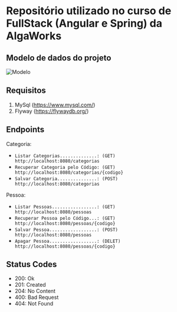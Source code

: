 # Repositório utilizado no curso de FullStack (Angular e Spring) da AlgaWorks

## Modelo de dados do projeto
![Modelo](https://user-images.githubusercontent.com/35452578/117072696-3de92d00-ad07-11eb-8a6c-3bbe127f010b.png)

## Requisitos
1. MySql (https://www.mysql.com/)
2. Flyway (https://flywaydb.org/)

## Endpoints

Categoria:
- ```Listar Categorias..............: (GET)   http://localhost:8080/categorias```
- ```Recuperar Categoria pelo Código: (GET)   http://localhost:8080/categorias/{codigo}```
- ```Salvar Categoria...............: (POST)  http://localhost:8080/categorias```

Pessoa:
- ```Listar Pessoas.................: (GET)   http://localhost:8080/pessoas```
- ```Recuperar Pessoa pelo Código...: (GET)   http://localhost:8080/pessoas/{codigo}```
- ```Salvar Pessoa..................: (POST)  http://localhost:8080/pessoas```
- ```Apagar Pessoa..................: (DELET) http://localhost:8080/pessoas/{codigo}```

## Status Codes
- 200: Ok
- 201: Created
- 204: No Content
- 400: Bad Request
- 404: Not Found
